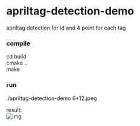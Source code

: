 # apriltag-detection-demo 
apriltag detection  for  id   and 4 point for  each tag  
###  compile  
 cd  build  
 cmake ..  
 make   
 
 ### run  
 ./apriltag-detection-demo    6\*12.jpeg  
 
 result:  
  ![img](./build/6\*12.jpeg)
 
 
